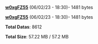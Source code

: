 [**w0xgFZ55**](/data/w0xgFZ55.txt) (06/02/23 - 18:30)- 1481 bytes

[**w0xgFZ55**](/data/w0xgFZ55.txt) (06/02/23 - 18:30)- 1481 bytes

**Total Datas**: 8612

**Total Size**: 57.22 MB / 57.2 MB